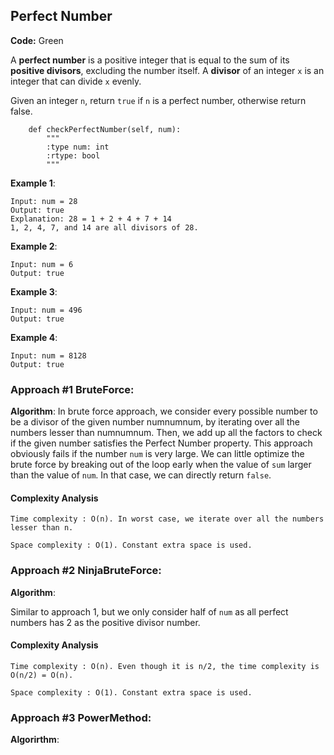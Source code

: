 ## Perfect Number

**Code:** Green

A __perfect number__ is a positive integer that is equal to the sum of its __positive divisors__, excluding the number itself. A __divisor__ of an integer ```x``` is an integer that can divide ```x``` evenly.

Given an integer ```n```, return ```true``` if ```n``` is a perfect number, otherwise return false.

```{python}
    def checkPerfectNumber(self, num):
        """
        :type num: int
        :rtype: bool
        """
```

__Example 1__:
```
Input: num = 28
Output: true
Explanation: 28 = 1 + 2 + 4 + 7 + 14
1, 2, 4, 7, and 14 are all divisors of 28.
```

__Example 2__: 
```
Input: num = 6
Output: true
```

__Example 3__:
```
Input: num = 496
Output: true
```
__Example 4__:
```
Input: num = 8128
Output: true
```

### Approach #1 BruteForce:

__Algorithm__:
In brute force approach, we consider every possible number to be a divisor of the given number numnumnum, by iterating over all the numbers lesser than numnumnum. Then, we add up all the factors to check if the given number satisfies the Perfect Number property. This approach obviously fails if the number ```num``` is very large. We can little optimize the brute force by breaking out of the loop early when the value of ```sum``` larger than the value of ```num```. In that case, we can directly return ```false```.

#### Complexity Analysis

    Time complexity : O(n). In worst case, we iterate over all the numbers lesser than n.

    Space complexity : O(1). Constant extra space is used.
    
### Approach #2 NinjaBruteForce:

__Algorithm__:

Similar to approach 1, but we only consider half of ```num``` as all perfect numbers has 2 as the positive divisor number.

#### Complexity Analysis

    Time complexity : O(n). Even though it is n/2, the time complexity is O(n/2) = O(n).

    Space complexity : O(1). Constant extra space is used.
    
### Approach #3 PowerMethod:

__Algorirthm__:


